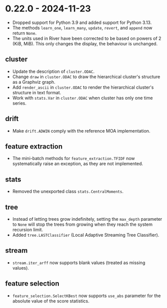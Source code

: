 # 0.22.0 - 2024-11-23

- Dropped support for Python 3.9 and added support for Python 3.13.
- The methods `learn_one`, `learn_many`, `update`, `revert`, and `append` now return `None`.
- The units used in River have been corrected to be based on powers of 2 (KiB, MiB). This only changes the display, the behaviour is unchanged.

## cluster

- Update the description of `cluster.ODAC`.
- Change `draw` in `cluster.ODAC` to draw the hierarchical cluster's structure as a Graphviz graph.
- Add `render_ascii` in `cluster.ODAC` to render the hierarchical cluster's structure in text format.
- Work with `stats.Var` in `cluster.ODAC` when cluster has only one time series.

## drift

- Make `drift.ADWIN` comply with the reference MOA implementation.

## feature extraction

- The mini-batch methods for `feature_extraction.TFIDF` now systematically raise an exception, as they are not implemented.

## stats

- Removed the unexported class `stats.CentralMoments`.

## tree

- Instead of letting trees grow indefinitely, setting the `max_depth` parameter to `None` will stop the trees from growing when they reach the system recursion limit.
- Added `tree.LASTClassifier` (Local Adaptive Streaming Tree Classifier).

## stream

- `stream.iter_arff` now supports blank values (treated as missing values).

## feature selection
- `feature_selection.SelectKBest` now supports `use_abs` parameter for the absolute value of the score statistics.